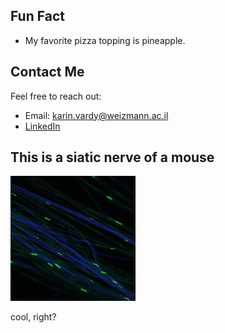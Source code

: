 

## Fun Fact
- My favorite pizza topping is pineapple.
  
## Contact Me
Feel free to reach out:
- Email: karin.vardy@weizmann.ac.il
- [LinkedIn](https://www.linkedin.com/in/karin-vardy-1990b3256)



## This is a siatic nerve of a mouse

<img src="photo.jpg" alt="My Photo" width="200" height="200">

cool, right?



